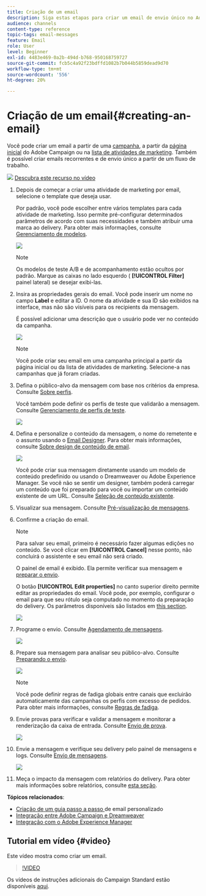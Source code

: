 ```yaml
---
title: Criação de um email
description: Siga estas etapas para criar um email de envio único no Adobe Campaign.
audience: channels
content-type: reference
topic-tags: email-messages
feature: Email
role: User
level: Beginner
exl-id: 4483e469-0a2b-494d-b768-950168759727
source-git-commit: fcb5c4a92f23bdffd1082b7b044b5859dead9d70
workflow-type: tm+mt
source-wordcount: '556'
ht-degree: 20%

---
```


# Criação de um email{#creating-an-email}

Você pode criar um email a partir de uma [campanha](../../start/using/marketing-activities.md#creating-a-marketing-activity), a partir da [página inicial](../../start/using/interface-description.md#home-page) do Adobe Campaign ou na [lista de atividades de marketing](../../start/using/marketing-activities.md#about-marketing-activities). Também é possível criar emails recorrentes e de envio único a partir de um fluxo de trabalho.

![](assets/do-not-localize/how-to-video.png) [Descubra este recurso no vídeo](#video)

1. Depois de começar a criar uma atividade de marketing por email, selecione o template que deseja usar.

   Por padrão, você pode escolher entre vários templates para cada atividade de marketing. Isso permite pré-configurar determinados parâmetros de acordo com suas necessidades e também atribuir uma marca ao delivery. Para obter mais informações, consulte [Gerenciamento de modelos](../../start/using/marketing-activity-templates.md).

   ![](assets/email_creation_1.png)

   >[!NOTE]
   >
   >Os modelos de teste A/B e de acompanhamento estão ocultos por padrão. Marque as caixas no lado esquerdo ( **[!UICONTROL Filter]** painel lateral) se desejar exibi-las.

1. Insira as propriedades gerais do email. Você pode inserir um nome no campo **Label** e editar a ID. O nome da atividade e sua ID são exibidos na interface, mas não são visíveis para os recipients da mensagem.

   É possível adicionar uma descrição que o usuário pode ver no conteúdo da campanha.

   ![](assets/email_creation_2.png)

   >[!NOTE]
   >
   >Você pode criar seu email em uma campanha principal a partir da página inicial ou da lista de atividades de marketing. Selecione-a nas campanhas que já foram criadas.

1. Defina o público-alvo da mensagem com base nos critérios da empresa. Consulte [Sobre perfis](../../audiences/using/about-profiles.md).

   Você também pode definir os perfis de teste que validarão a mensagem. Consulte [Gerenciamento de perfis de teste](../../audiences/using/managing-test-profiles.md).

   ![](assets/email_creation_3.png)

1. Defina e personalize o conteúdo da mensagem, o nome do remetente e o assunto usando o [Email Designer](../../designing/using/designing-content-in-adobe-campaign.md). Para obter mais informações, consulte [Sobre design de conteúdo de email](../../designing/using/designing-content-in-adobe-campaign.md).

   ![](assets/email_creation_4.png)

   Você pode criar sua mensagem diretamente usando um modelo de conteúdo predefinido ou usando o Dreamweaver ou Adobe Experience Manager. Se você não se sentir um designer, também poderá carregar um conteúdo que foi preparado para você ou importar um conteúdo existente de um URL. Consulte [Seleção de conteúdo existente](../../designing/using/using-existing-content.md).

1. Visualizar sua mensagem. Consulte [Pré-visualização de mensagens](../../sending/using/previewing-messages.md).
1. Confirme a criação do email.

   >[!NOTE]
   >
   >Para salvar seu email, primeiro é necessário fazer algumas edições no conteúdo. Se você clicar em **[!UICONTROL Cancel]** nesse ponto, não concluirá o assistente e seu email não será criado.

   O painel de email é exibido. Ela permite verificar sua mensagem e [preparar o envio](../../sending/using/preparing-the-send.md).

   O botão **[!UICONTROL Edit properties]** no canto superior direito permite editar as propriedades do email. Você pode, por exemplo, configurar o email para que seu rótulo seja computado no momento da preparação do delivery.  Os parâmetros disponíveis são listados em [this section](../../administration/using/configuring-email-channel.md#list-of-email-properties).

   ![](assets/delivery_dashboard_2.png)

1. Programe o envio. Consulte [Agendamento de mensagens](../../sending/using/about-scheduling-messages.md).

   ![](assets/delivery_planning.png)

1. Prepare sua mensagem para analisar seu público-alvo. Consulte [Preparando o envio](../../sending/using/confirming-the-send.md).

   ![](assets/preparing_delivery_2.png)

   >[!NOTE]
   >
   >Você pode definir regras de fadiga globais entre canais que excluirão automaticamente das campanhas os perfis com excesso de pedidos. Para obter mais informações, consulte [Regras de fadiga](../../sending/using/fatigue-rules.md).

1. Envie provas para verificar e validar a mensagem e monitorar a renderização da caixa de entrada. Consulte [Envio de prova](../../sending/using/sending-proofs.md).

   ![](assets/bat_select.png)

1. Envie a mensagem e verifique seu delivery pelo painel de mensagens e logs. Consulte [Envio de mensagens](../../sending/using/confirming-the-send.md).

   ![](assets/confirm_delivery.png)

1. Meça o impacto da mensagem com relatórios do delivery. Para obter mais informações sobre relatórios, consulte [esta seção](../../reporting/using/about-dynamic-reports.md).

**Tópicos relacionados**:

* [Criação de um guia passo a passo ](https://helpx.adobe.com/br/campaign/kb/acs-get-started-with-emails.html) de email personalizado
* [Integração entre Adobe Campaign e Dreamweaver](../../designing/using/using-integrations.md#editing-content-in-dreamweaver)
* [Integração com o Adobe Experience Manager](../../integrating/using/integrating-with-experience-manager.md)

## Tutorial em vídeo {#video}

Este vídeo mostra como criar um email.

>[!VIDEO](https://video.tv.adobe.com/v/23721?quality=12)

Os vídeos de instruções adicionais do Campaign Standard estão disponíveis [aqui](https://experienceleague.adobe.com/docs/campaign-standard-learn/tutorials/overview.html?lang=pt-BR).
